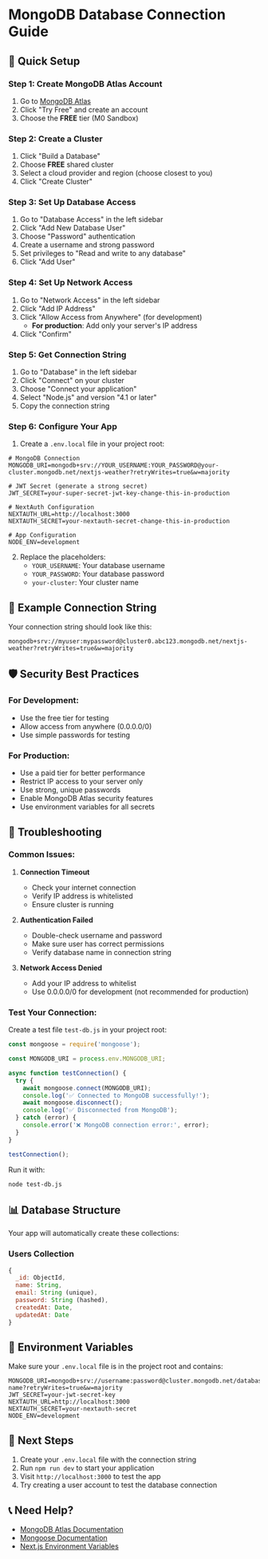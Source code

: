 # MongoDB Database Connection Guide

## 🚀 Quick Setup

### Step 1: Create MongoDB Atlas Account
1. Go to [MongoDB Atlas](https://www.mongodb.com/atlas)
2. Click "Try Free" and create an account
3. Choose the **FREE** tier (M0 Sandbox)

### Step 2: Create a Cluster
1. Click "Build a Database"
2. Choose **FREE** shared cluster
3. Select a cloud provider and region (choose closest to you)
4. Click "Create Cluster"

### Step 3: Set Up Database Access
1. Go to "Database Access" in the left sidebar
2. Click "Add New Database User"
3. Choose "Password" authentication
4. Create a username and strong password
5. Set privileges to "Read and write to any database"
6. Click "Add User"

### Step 4: Set Up Network Access
1. Go to "Network Access" in the left sidebar
2. Click "Add IP Address"
3. Click "Allow Access from Anywhere" (for development)
   - **For production**: Add only your server's IP address
4. Click "Confirm"

### Step 5: Get Connection String
1. Go to "Database" in the left sidebar
2. Click "Connect" on your cluster
3. Choose "Connect your application"
4. Select "Node.js" and version "4.1 or later"
5. Copy the connection string

### Step 6: Configure Your App
1. Create a `.env.local` file in your project root:

```env
# MongoDB Connection
MONGODB_URI=mongodb+srv://YOUR_USERNAME:YOUR_PASSWORD@your-cluster.mongodb.net/nextjs-weather?retryWrites=true&w=majority

# JWT Secret (generate a strong secret)
JWT_SECRET=your-super-secret-jwt-key-change-this-in-production

# NextAuth Configuration
NEXTAUTH_URL=http://localhost:3000
NEXTAUTH_SECRET=your-nextauth-secret-change-this-in-production

# App Configuration
NODE_ENV=development
```

2. Replace the placeholders:
   - `YOUR_USERNAME`: Your database username
   - `YOUR_PASSWORD`: Your database password
   - `your-cluster`: Your cluster name

## 🔧 Example Connection String

Your connection string should look like this:
```
mongodb+srv://myuser:mypassword@cluster0.abc123.mongodb.net/nextjs-weather?retryWrites=true&w=majority
```

## 🛡️ Security Best Practices

### For Development:
- Use the free tier for testing
- Allow access from anywhere (0.0.0.0/0)
- Use simple passwords for testing

### For Production:
- Use a paid tier for better performance
- Restrict IP access to your server only
- Use strong, unique passwords
- Enable MongoDB Atlas security features
- Use environment variables for all secrets

## 🚨 Troubleshooting

### Common Issues:

1. **Connection Timeout**
   - Check your internet connection
   - Verify IP address is whitelisted
   - Ensure cluster is running

2. **Authentication Failed**
   - Double-check username and password
   - Make sure user has correct permissions
   - Verify database name in connection string

3. **Network Access Denied**
   - Add your IP address to whitelist
   - Use 0.0.0.0/0 for development (not recommended for production)

### Test Your Connection:

Create a test file `test-db.js` in your project root:

```javascript
const mongoose = require('mongoose');

const MONGODB_URI = process.env.MONGODB_URI;

async function testConnection() {
  try {
    await mongoose.connect(MONGODB_URI);
    console.log('✅ Connected to MongoDB successfully!');
    await mongoose.disconnect();
    console.log('✅ Disconnected from MongoDB');
  } catch (error) {
    console.error('❌ MongoDB connection error:', error);
  }
}

testConnection();
```

Run it with:
```bash
node test-db.js
```

## 📊 Database Structure

Your app will automatically create these collections:

### Users Collection
```javascript
{
  _id: ObjectId,
  name: String,
  email: String (unique),
  password: String (hashed),
  createdAt: Date,
  updatedAt: Date
}
```

## 🔄 Environment Variables

Make sure your `.env.local` file is in the project root and contains:

```env
MONGODB_URI=mongodb+srv://username:password@cluster.mongodb.net/database-name?retryWrites=true&w=majority
JWT_SECRET=your-jwt-secret-key
NEXTAUTH_URL=http://localhost:3000
NEXTAUTH_SECRET=your-nextauth-secret
NODE_ENV=development
```

## 🚀 Next Steps

1. Create your `.env.local` file with the connection string
2. Run `npm run dev` to start your application
3. Visit `http://localhost:3000` to test the app
4. Try creating a user account to test the database connection

## 📞 Need Help?

- [MongoDB Atlas Documentation](https://docs.atlas.mongodb.com/)
- [Mongoose Documentation](https://mongoosejs.com/docs/)
- [Next.js Environment Variables](https://nextjs.org/docs/basic-features/environment-variables)

